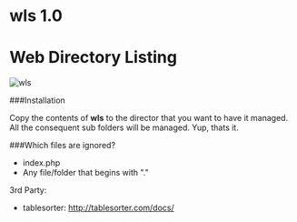 wls 1.0
=======
Web Directory Listing
=====================

![wls](https://raw.github.com/prashanta/wls/master/test/screen-1.png)

###Installation

Copy the contents of <b>wls</b> to the director that you want to have it managed. All the consequent sub folders will be managed. Yup, thats it.
	  
###Which files are ignored?
- index.php
- Any file/folder that begins with "."


3rd Party:

- tablesorter: http://tablesorter.com/docs/ 